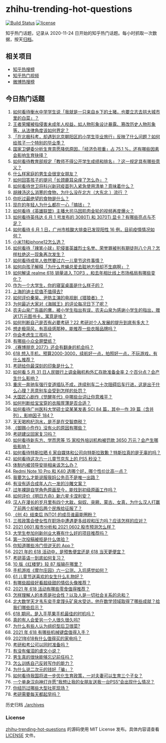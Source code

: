 # zhihu-trending-hot-questions

[![Build Status](https://github.com/justjavac/zhihu-trending-hot-questions/workflows/ci/badge.svg?branch=master)](https://github.com/justjavac/zhihu-trending-hot-questions/actions)
[![license](https://img.shields.io/github/license/justjavac/zhihu-trending-hot-questions)](https://github.com/justjavac/zhihu-trending-hot-questions/blob/master/LICENSE)

知乎热门话题，记录从 2020-11-24 日开始的知乎热门话题。每小时抓取一次数据，按天[归档](./archives)。

## 相关项目

- [知乎热搜榜](https://github.com/justjavac/zhihu-trending-top-search)
- [知乎热门视频](https://github.com/justjavac/zhihu-trending-hot-video)
- [微博热搜榜](https://github.com/justjavac/weibo-trending-hot-search)

## 今日热门话题

<!-- BEGIN -->
<!-- 最后更新时间 Wed Jun 02 2021 09:03:26 GMT+0800 (China Standard Time) -->

1. [如何看待衡水中学学生说「我就是一只来自乡下的土猪，也要立志去拱大城市里的白菜」？](https://www.zhihu.com/question/462345321)
2. [王者荣耀被指侵害未成年人权益，如人物形象设计暴露、篡改历史人物形象等，从法律角度该如何界定？](https://www.zhihu.com/question/462570583)
3. [「在北极科考，却遇到北京朝阳区的小学生毕业旅行」反映了什么问题？如何给孩子一个特别的毕业季？](https://www.zhihu.com/question/461429592)
4. [国家卫健委分析生育意愿降低原因，「经济负担重」占 75.1
   %，还有哪些因素会影响生育抉择？](https://www.zhihu.com/question/462526540)
5. [如何看待教育部规定「教师不得公开学生成绩和排名」？这一规定具有哪些意义？](https://www.zhihu.com/question/462602539)
6. [什么样家庭的男生会很宠女朋友？](https://www.zhihu.com/question/313152078)
7. [如何回答孩子的提问「长颈鹿耳朵痒了怎么办」？](https://www.zhihu.com/question/459060337)
8. [如何看待世卫将科兴新冠疫苗列入紧急使用清单？意味着什么？](https://www.zhihu.com/question/462658698)
9. [胡辣汤这么消寒的食物，为什么没在北方（大东北 ）流行 ？](https://www.zhihu.com/question/424263115)
10. [你吃过最绝望的食物是什么？](https://www.zhihu.com/question/266593795)
11. [现在的年轻人为什么都在一心「搞钱」？](https://www.zhihu.com/question/450839670)
12. [如何看待《英雄联盟》主播大司马因肌肉金轮的视频再度爆火？](https://www.zhihu.com/question/461809084)
13. [如何看待英伟达 6 月 1 号发布的 3080Ti 和 3070Ti
    显卡？有哪些亮点与不足？](https://www.zhihu.com/question/462567339)
14. [如何看待 6 月 1 日，广州市核酸大排查已发现阳性 16
    例，目前疫情情况如何？](https://www.zhihu.com/question/462608073)
15. [小米11和iphone12怎么选？](https://www.zhihu.com/question/434673403)
16. [如何看待「辣笔小球」犯侵害英雄烈士名誉、荣誉罪被判有期徒刑八个月？怎样杜绝这一现象再次发生？](https://www.zhihu.com/question/462424984)
17. [如何看待成年人依然要过六一儿童节这件事情？](https://www.zhihu.com/question/462357788)
18. [如何向孩子解释「为什么苍蝇总爱去脏地方但却不生病啊」？](https://www.zhihu.com/question/322221205)
19. [如何解读 realme 618 销量进入 TOP3
    ，和去年相比线上市场格局有哪些变化？](https://www.zhihu.com/question/462616403)
20. [作为一个大学生，你的寝室桌面是什么样子的？](https://www.zhihu.com/question/319191971)
21. [上海的迪士尼值不值得去?](https://www.zhihu.com/question/394237201)
22. [如何评价秦昊、尹昉主演的电视剧《猎狼者》？](https://www.zhihu.com/question/455156529)
23. [为何最近大家对《海贼王》的评论每况日下了呢？](https://www.zhihu.com/question/462399807)
24. [农夫山泉广告画的鹰，被小学生指出有误，农夫山泉为感谢小学生的指出，赠送1万元图书卡，寓意是啥？](https://www.zhihu.com/question/462023008)
25. [如何判断自己是否有必要考研？22
    考研对个人发展的提升到底有多大？](https://www.zhihu.com/question/462367069)
26. [想走极简风，有高级感那种，能推荐一些衣服品牌吗？](https://www.zhihu.com/question/445505751)
27. [你会考虑生三孩吗？](https://www.zhihu.com/question/462397389)
28. [有哪些小众全屏壁纸？](https://www.zhihu.com/question/440343163)
29. [《赛博朋克 2077》还会有翻身的机会吗？](https://www.zhihu.com/question/451861978)
30. [618
    想入手机，预算2000-3000，续航好一点，拍照好一点，不玩游戏，有什么推荐？](https://www.zhihu.com/question/457778088)
31. [考研给你最深刻的印象是什么？](https://www.zhihu.com/question/460327120)
32. [如何看 5 月 31 日人民银行上调金融机构外汇存款准备金率 2
    个百分点？会产生什么影响？](https://www.zhihu.com/question/462414275)
33. [重庆一奔驰车强行变道插队不成，连续别车二十次阻碍后车行进，这是出于什么心理？恶意别车会受到怎样的处罚？](https://www.zhihu.com/question/462354167)
34. [大国匠心剧作《觉醒年代》中哪些台词让你意难平？](https://www.zhihu.com/question/461299889)
35. [如何判断给宝宝穿的衣服厚薄是否合适？](https://www.zhihu.com/question/377804250)
36. [如何看待广州医科大学硕士梁某某发表 SCI 84 篇，其中一作 39 篇（含并列），影响因子
    184？](https://www.zhihu.com/question/462366877)
37. [天天喝枸杞泡水，是不是在交智商税？](https://www.zhihu.com/question/454743302)
38. [《御赐小仵作》没有火的原因有哪些？](https://www.zhihu.com/question/457943894)
39. [考研建议回家复习吗？](https://www.zhihu.com/question/436085854)
40. [如何看待新东方、学而思等 15 家校外培训机构被罚款 3650
    万元？会产生哪些影响？](https://www.zhihu.com/question/462535567)
41. [如何看待特斯拉晒 6
    家自媒体和公司向特斯拉致歉？特斯拉真的是无辜的吗？](https://www.zhihu.com/question/462076486)
42. [如何看待这次六一儿童节京东上的 PS5 秒没？](https://www.zhihu.com/question/462492031)
43. [体制内被领导安排相亲该怎么办？](https://www.zhihu.com/question/460637014)
44. [Redmi Note 10 Pro 和 K40
    选哪个好，哪个性价比高一点？](https://www.zhihu.com/question/461519430)
45. [我要怎么才能说服我妈公务员不是唯一出路？](https://www.zhihu.com/question/455473165)
46. [有没有适合成年人六一发的沙雕文案？](https://www.zhihu.com/question/462199746)
47. [过年裸辞自学角色原画至今，能找到初级原画工作吗？](https://www.zhihu.com/question/461261390)
48. [如何评价《明日方舟》新六星卡涅利安？](https://www.zhihu.com/question/461539120)
49. [汉人在漫长的岁月里有四个大敌，匈奴、突厥、蒙古、女真，为什么汉人打赢了前两个却被后两个民族给征服了？](https://www.zhihu.com/question/353844694)
50. [《创 4》结束后 INTO1 的成员谁最能圈粉？](https://www.zhihu.com/question/462281849)
51. [三孩政策会使女性在职场中遭遇更多歧视和压力吗？应该怎样的应对？](https://www.zhihu.com/question/462489226)
52. [2021 0601 股市分析和 2021 0602
    股市预测怎么样？](https://www.zhihu.com/question/462476338)
53. [大学生参加创新创业大赛有什么好的项目推荐吗？](https://www.zhihu.com/question/346966240)
54. [第一次投稿被拒是什么体验？](https://www.zhihu.com/question/32112394)
55. [你知道哪些冷门但逆天的 App？](https://www.zhihu.com/question/37524914)
56. [2021 年的 618 活动中，是预售便宜还是 618
    当天更便宜？](https://www.zhihu.com/question/461194384)
57. [考研英语一到底如何复习？](https://www.zhihu.com/question/312253149)
58. [10 版《红楼梦》较 87 版输在哪里？](https://www.zhihu.com/question/456112781)
59. [手机游戏《摩尔庄园》六一公测，入坑感觉如何？](https://www.zhihu.com/question/458172840)
60. [61 儿童节送喜欢的女生什么礼物好？](https://www.zhihu.com/question/278700922)
61. [有哪些超级好看超级甜的情侣头像推荐？](https://www.zhihu.com/question/456268412)
62. [2021 年 618 活动有哪些零食值得推荐？](https://www.zhihu.com/question/460637438)
63. [怎样理解人的本质是社会性？以及人是一切社会关系的总和？](https://www.zhihu.com/question/298007344)
64. [北大数学天才韦东奕手拿馒头矿泉水受访，他在数学领域取得了哪些成就？给我们哪些启示？](https://www.zhihu.com/question/462169322)
65. [618 期间，是入手苹果手机最佳的时机吗？](https://www.zhihu.com/question/462455215)
66. [真的有人会爱另一个人很久很久吗?](https://www.zhihu.com/question/458960074)
67. [为什么有些人认为组织型后卫很菜?](https://www.zhihu.com/question/462193082)
68. [2021 年 618 有哪些机械键盘值得入手？](https://www.zhihu.com/question/458238042)
69. [2021年618有什么值得买的家电吗？](https://www.zhihu.com/question/455683881)
70. [考研和考公可以同时准备吗？](https://www.zhihu.com/question/461189261)
71. [有没有催泪的虐文小说？](https://www.zhihu.com/question/437052793)
72. [男生真的很快能够忘记前任吗？](https://www.zhihu.com/question/459584381)
73. [怎么训练自己反转写作的能力？](https://www.zhihu.com/question/61914490)
74. [为什么说二次元的钱好「骗」？](https://www.zhihu.com/question/461633604)
75. [如何看待我国将进一步优化生育政策，一对夫妻可以生育三个子女？](https://www.zhihu.com/question/462390587)
76. [一个单身汉向神灯许愿“我想让我的女朋友送我一台PS5”会出现什么情况？](https://www.zhihu.com/question/441177338)
77. [你经历过哪些大型社死现场？](https://www.zhihu.com/question/439032546)
78. [考研需要每天都起早吗？](https://www.zhihu.com/question/450289602)

<!-- END -->

历史归档 [./archives](./archives)

### License

[zhihu-trending-hot-questions](https://github.com/justjavac/zhihu-trending-hot-questions)
的源码使用 MIT License 发布。具体内容请查看 [LICENSE](./LICENSE) 文件。
